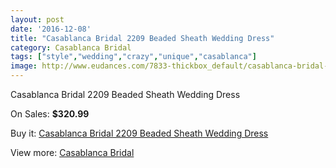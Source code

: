 ```yaml
---
layout: post
date: '2016-12-08'
title: "Casablanca Bridal 2209 Beaded Sheath Wedding Dress"
category: Casablanca Bridal
tags: ["style","wedding","crazy","unique","casablanca"]
image: http://www.eudances.com/7833-thickbox_default/casablanca-bridal-2209-beaded-sheath-wedding-dress.jpg
---
```

Casablanca Bridal 2209 Beaded Sheath Wedding Dress

On Sales: **$320.99**
<a href="https://www.eudances.com/en/casablanca-bridal/2761-casablanca-bridal-2209-beaded-sheath-wedding-dress.html"><amp-img layout="responsive" width="600" height="600" src="//www.eudances.com/7833-thickbox_default/casablanca-bridal-2209-beaded-sheath-wedding-dress.jpg" alt="Casablanca Bridal 2209 Beaded Sheath Wedding Dress 0" /></a>
<a href="https://www.eudances.com/en/casablanca-bridal/2761-casablanca-bridal-2209-beaded-sheath-wedding-dress.html"><amp-img layout="responsive" width="600" height="600" src="//www.eudances.com/7834-thickbox_default/casablanca-bridal-2209-beaded-sheath-wedding-dress.jpg" alt="Casablanca Bridal 2209 Beaded Sheath Wedding Dress 1" /></a>
<a href="https://www.eudances.com/en/casablanca-bridal/2761-casablanca-bridal-2209-beaded-sheath-wedding-dress.html"><amp-img layout="responsive" width="600" height="600" src="//www.eudances.com/7835-thickbox_default/casablanca-bridal-2209-beaded-sheath-wedding-dress.jpg" alt="Casablanca Bridal 2209 Beaded Sheath Wedding Dress 2" /></a>
<a href="https://www.eudances.com/en/casablanca-bridal/2761-casablanca-bridal-2209-beaded-sheath-wedding-dress.html"><amp-img layout="responsive" width="600" height="600" src="//www.eudances.com/7836-thickbox_default/casablanca-bridal-2209-beaded-sheath-wedding-dress.jpg" alt="Casablanca Bridal 2209 Beaded Sheath Wedding Dress 3" /></a>

Buy it: [Casablanca Bridal 2209 Beaded Sheath Wedding Dress](https://www.eudances.com/en/casablanca-bridal/2761-casablanca-bridal-2209-beaded-sheath-wedding-dress.html "Casablanca Bridal 2209 Beaded Sheath Wedding Dress")

View more: [Casablanca Bridal](https://www.eudances.com/en/4-casablanca-bridal "Casablanca Bridal")